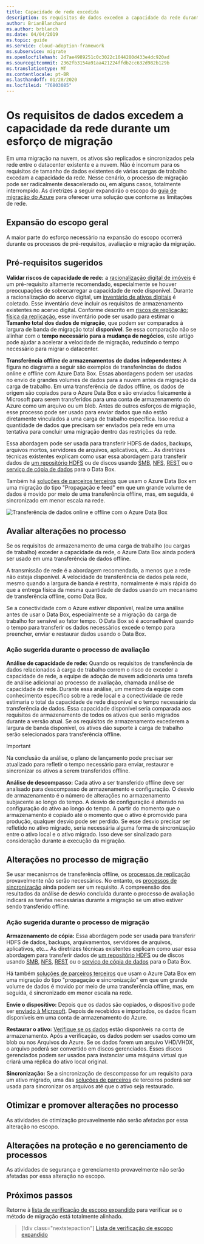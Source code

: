 ```yaml
---
title: Capacidade de rede excedida
description: Os requisitos de dados excedem a capacidade da rede durante um esforço de migração.
author: BrianBlanchard
ms.author: brblanch
ms.date: 04/04/2019
ms.topic: guide
ms.service: cloud-adoption-framework
ms.subservice: migrate
ms.openlocfilehash: 2d7ae4989251c0c3022c1044280d433e4dc920ad
ms.sourcegitcommit: 2362fb3154a91aa421224ffdb2cc632d982b129b
ms.translationtype: MT
ms.contentlocale: pt-BR
ms.lasthandoff: 01/28/2020
ms.locfileid: "76803085"
---
```

# <a name="data-requirements-exceed-network-capacity-during-a-migration-effort"></a>Os requisitos de dados excedem a capacidade da rede durante um esforço de migração

Em uma migração na nuvem, os ativos são replicados e sincronizados pela rede entre o datacenter existente e a nuvem. Não é incomum para os requisitos de tamanho de dados existentes de várias cargas de trabalho excedam a capacidade da rede. Nesse cenário, o processo de migração pode ser radicalmente desacelerado ou, em alguns casos, totalmente interrompido. As diretrizes a seguir expandirão o escopo do [guia de migração do Azure](../azure-migration-guide/index.md) para oferecer uma solução que contorne as limitações de rede.

## <a name="general-scope-expansion"></a>Expansão do escopo geral

A maior parte do esforço necessário na expansão do escopo ocorrerá durante os processos de pré-requisitos, avaliação e migração da migração.

## <a name="suggested-prerequisites"></a>Pré-requisitos sugeridos

**Validar riscos de capacidade de rede:** a [racionalização digital de imóveis](../../digital-estate/rationalize.md) é um pré-requisito altamente recomendado, especialmente se houver preocupações de sobrecarregar a capacidade de rede disponível. Durante a racionalização do acervo digital, um [inventário de ativos digitais](../../digital-estate/inventory.md) é coletado. Esse inventário deve incluir os requisitos de armazenamento existentes no acervo digital. Conforme descrito em [riscos de replicação: física da replicação](../migration-considerations/migrate/replicate.md#replication-risks---physics-of-replication), esse inventário pode ser usado para estimar o **Tamanho total dos dados de migração**, que podem ser comparados à largura de banda de migração total **disponível**. Se essa comparação não se alinhar com o **tempo necessário para a mudança de negócios**, este artigo pode ajudar a acelerar a velocidade de migração, reduzindo o tempo necessário para migrar o datacenter.

**Transferência offline de armazenamentos de dados independentes:** A figura no diagrama a seguir são exemplos de transferências de dados online e offline com Azure Data Box. Essas abordagens podem ser usadas no envio de grandes volumes de dados para a nuvem antes da migração da carga de trabalho. Em uma transferência de dados offline, os dados de origem são copiados para o Azure Data Box e são enviados fisicamente à Microsoft para serem transferidos para uma conta de armazenamento do Azure como um arquivo ou um blob. Antes de outros esforços de migração, esse processo pode ser usado para enviar dados que não estão diretamente vinculados a uma carga de trabalho específica. Isso reduz a quantidade de dados que precisam ser enviados pela rede em uma tentativa para concluir uma migração dentro das restrições da rede.

Essa abordagem pode ser usada para transferir HDFS de dados, backups, arquivos mortos, servidores de arquivos, aplicativos, etc... As diretrizes técnicas existentes explicam como usar essa abordagem para transferir dados de [um repositório HDFS](https://docs.microsoft.com/azure/storage/blobs/data-lake-storage-migrate-on-premises-hdfs-cluster) ou de discos usando [SMB](https://docs.microsoft.com/azure/databox/data-box-deploy-copy-data), [NFS](https://docs.microsoft.com/azure/databox/data-box-deploy-copy-data-via-nfs), [REST](https://docs.microsoft.com/azure/databox/data-box-deploy-copy-data-via-rest) ou o [serviço de cópia de dados](https://docs.microsoft.com/azure/databox/data-box-deploy-copy-data-via-copy-service) para o Data Box.

Também há [soluções de parceiros terceiros](https://azuremarketplace.microsoft.com/campaigns/databox/azure-data-box) que usam o Azure Data Box em uma migração do tipo "Propagação e feed" em que um grande volume de dados é movido por meio de uma transferência offline, mas, em seguida, é sincronizado em menor escala na rede.

![Transferência de dados online e offline com o Azure Data Box](../../_images/migrate/databox.png)

## <a name="assess-process-changes"></a>Avaliar alterações no processo

Se os requisitos de armazenamento de uma carga de trabalho (ou cargas de trabalho) exceder a capacidade da rede, o Azure Data Box ainda poderá ser usado em uma transferência de dados offline.

A transmissão de rede é a abordagem recomendada, a menos que a rede não esteja disponível. A velocidade de transferência de dados pela rede, mesmo quando a largura de banda é restrita, normalmente é mais rápida do que a entrega física da mesma quantidade de dados usando um mecanismo de transferência offline, como Data Box.

Se a conectividade com o Azure estiver disponível, realize uma análise antes de usar o Data Box, especialmente se a migração da carga de trabalho for sensível ao fator tempo. O Data Box só é aconselhável quando o tempo para transferir os dados necessários excede o tempo para preencher, enviar e restaurar dados usando o Data Box.

### <a name="suggested-action-during-the-assess-process"></a>Ação sugerida durante o processo de avaliação

**Análise de capacidade de rede:** Quando os requisitos de transferência de dados relacionados à carga de trabalho correm o risco de exceder a capacidade de rede, a equipe de adoção de nuvem adicionaria uma tarefa de análise adicional ao processo de avaliação, chamada análise de capacidade de rede. Durante essa análise, um membro da equipe com conhecimento específico sobre a rede local e a conectividade de rede estimaria o total da capacidade de rede disponível e o tempo necessário da transferência de dados. Essa capacidade disponível seria comparada aos requisitos de armazenamento de todos os ativos que serão migrados durante a versão atual. Se os requisitos de armazenamento excederem a largura de banda disponível, os ativos dão suporte à carga de trabalho serão selecionados para transferência offline.

> [!IMPORTANT]
> Na conclusão da análise, o plano de lançamento pode precisar ser atualizado para refletir o tempo necessário para enviar, restaurar e sincronizar os ativos a serem transferidos offline.

**Análise de descompasso:** Cada ativo a ser transferido offline deve ser analisado para descompasso de armazenamento e configuração. O desvio de armazenamento é o número de alterações no armazenamento subjacente ao longo do tempo. A desvio de configuração é alterado na configuração do ativo ao longo do tempo. A partir do momento que o armazenamento é copiado até o momento que o ativo é promovido para produção, qualquer desvio pode ser perdido. Se esse desvio precisar ser refletido no ativo migrado, seria necessária alguma forma de sincronização entre o ativo local e o ativo migrado. Isso deve ser sinalizado para consideração durante a execução da migração.

## <a name="migrate-process-changes"></a>Alterações no processo de migração

Se usar mecanismos de transferência offline, os [processos de replicação](../migration-considerations/migrate/replicate.md) provavelmente não serão necessários. No entanto, os [processos de sincronização](../migration-considerations/migrate/replicate.md) ainda podem ser um requisito. A compreensão dos resultados da análise de desvio concluída durante o processo de avaliação indicará as tarefas necessárias durante a migração se um ativo estiver sendo transferido offline.

### <a name="suggested-action-during-the-migrate-process"></a>Ação sugerida durante o processo de migração

**Armazenamento de cópia:** Essa abordagem pode ser usada para transferir HDFS de dados, backups, arquivamentos, servidores de arquivos, aplicativos, etc... As diretrizes técnicas existentes explicam como usar essa abordagem para transferir dados de [um repositório HDFS](https://docs.microsoft.com/azure/storage/blobs/data-lake-storage-migrate-on-premises-hdfs-cluster) ou de discos usando [SMB](https://docs.microsoft.com/azure/databox/data-box-deploy-copy-data), [NFS](https://docs.microsoft.com/azure/databox/data-box-deploy-copy-data-via-nfs), [REST](https://docs.microsoft.com/azure/databox/data-box-deploy-copy-data-via-rest) ou o [serviço de cópia de dados](https://docs.microsoft.com/azure/databox/data-box-deploy-copy-data-via-copy-service) para o Data Box.

Há também [soluções de parceiros terceiros](https://azuremarketplace.microsoft.com/campaigns/databox/azure-data-box) que usam o Azure Data Box em uma migração do tipo "propagação e sincronização" em que um grande volume de dados é movido por meio de uma transferência offline, mas, em seguida, é sincronizado em menor escala na rede.

**Envie o dispositivo:** Depois que os dados são copiados, o dispositivo pode ser [enviado à Microsoft](https://docs.microsoft.com/azure/databox/data-box-deploy-picked-up). Depois de recebidos e importados, os dados ficam disponíveis em uma conta de armazenamento do Azure.

**Restaurar o ativo:** [Verifique se os dados](https://docs.microsoft.com/azure/databox/data-box-deploy-picked-up#verify-data-upload-to-azure) estão disponíveis na conta de armazenamento. Após a verificação, os dados podem ser usados como um blob ou nos Arquivos do Azure. Se os dados forem um arquivo VHD/VHDX, o arquivo poderá ser convertido em discos gerenciados. Esses discos gerenciados podem ser usados para instanciar uma máquina virtual que criará uma réplica do ativo local original.

**Sincronização:** Se a sincronização de descompasso for um requisito para um ativo migrado, uma das [soluções de parceiros](https://azuremarketplace.microsoft.com/campaigns/databox/azure-data-box) de terceiros poderá ser usada para sincronizar os arquivos até que o ativo seja restaurado.

## <a name="optimize-and-promote-process-changes"></a>Otimizar e promover alterações no processo

As atividades de otimização provavelmente não serão afetadas por essa alteração no escopo.

## <a name="secure-and-manage-process-changes"></a>Alterações na proteção e no gerenciamento de processos

As atividades de segurança e gerenciamento provavelmente não serão afetadas por essa alteração no escopo.

## <a name="next-steps"></a>Próximos passos

Retorne à [lista de verificação de escopo expandido](./index.md) para verificar se o método de migração está totalmente alinhado.

> [!div class="nextstepaction"]
> [Lista de verificação de escopo expandido](./index.md)

